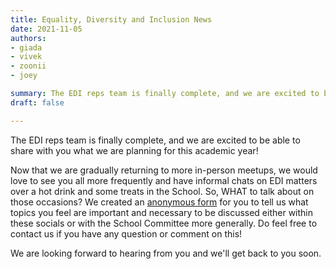 ```yaml
---
title: Equality, Diversity and Inclusion News
date: 2021-11-05
authors:
- giada
- vivek
- zoonii
- joey

summary: The EDI reps team is finally complete, and we are excited to be able to share with you what we are planning for this academic year!
draft: false

---
```


The EDI reps team is finally complete, and we are excited to be able to share with you what we are planning for this academic year!

Now that we are gradually returning to more in-person meetups, we would love to see you all more frequently and have informal chats on EDI matters over a hot drink and some treats in the School. 
So, WHAT to talk about on those occasions? We created an [anonymous form](https://forms.office.com/Pages/ResponsePage.aspx?id=MH_ksn3NTkql2rGM8aQVG73sKx3fIF1Hrhgnw_P9MpRUME45U01QRldQVDBVSFM4Sk44NVIxV1RKRy4u&wdLOR=c8B8799FC-8EF8-4A05-84B7-7935858E1809) for you to tell us what topics you feel are important and necessary to be discussed either within these socials or with the School Committee more generally. Do feel free to contact us if you have any question or comment on this!

We are looking forward to hearing from you and we'll get back to you soon.
